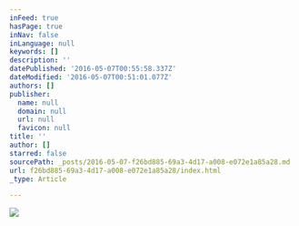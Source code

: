 ```yaml
---
inFeed: true
hasPage: true
inNav: false
inLanguage: null
keywords: []
description: ''
datePublished: '2016-05-07T00:55:58.337Z'
dateModified: '2016-05-07T00:51:01.077Z'
authors: []
publisher:
  name: null
  domain: null
  url: null
  favicon: null
title: ''
author: []
starred: false
sourcePath: _posts/2016-05-07-f26bd885-69a3-4d17-a008-e072e1a85a28.md
url: f26bd885-69a3-4d17-a008-e072e1a85a28/index.html
_type: Article

---
```

![](https://the-grid-user-content.s3-us-west-2.amazonaws.com/d963848d-369a-41d8-a3e8-677a4b3a34dd.jpg)
